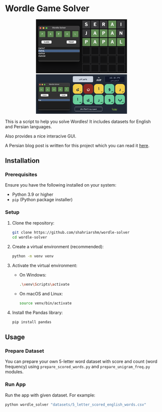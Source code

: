 # Wordle Game Solver

<p align="center">
  <img src="images/english_wordle.png" alt="English Wordle" width="300"/>
  <img src="images/persian_wordle.png" alt="Persian Wordle" width="300"/>
</p>


This is a script to help you solve Wordles! It includes datasets for English and Persian languages.

Also provides a nice interacive GUI.

A Persian blog post is written for this project which you can read it [here](https://shahriarshm.com/?p=104).

## Installation

### Prerequisites
Ensure you have the following installed on your system:
- Python 3.9 or higher
- `pip` (Python package installer)

### Setup
1. Clone the repository:
    ```bash
    git clone https://github.com/shahriarshm/wordle-solver
    cd wordle-solver
    ```

2. Create a virtual environment (recommended):
    ```bash
    python -m venv venv
    ```

3. Activate the virtual environment:
    - On Windows:
        ```bash
        .\venv\Scripts\activate
        ```
    - On macOS and Linux:
        ```bash
        source venv/bin/activate
        ```

4. Install the Pandas library:
    ```bash
    pip install pandas
    ```

## Usage

### Prepare Dataset
You can prepare your own 5-letter word dataset with score and count (word frequency) using `prepare_scored_words.py` and `prepare_unigram_freq.py` modules.

### Run App
Run the app with given dataset. For example:
```bash
python wordle_solver "datasets/5_letter_scored_english_words.csv"
```

